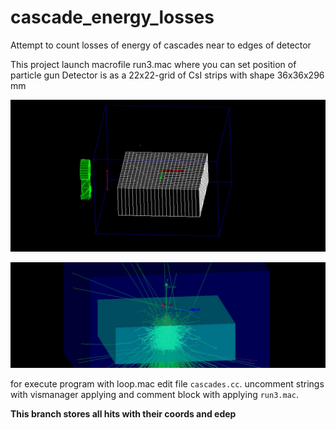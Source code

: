 # cascade_energy_losses
Attempt to count losses of energy of cascades near to edges of detector

This project launch macrofile run3.mac where you can set position of particle gun
Detector is as a 22x22-grid of CsI strips with shape 36x36x296 mm 

![](geometry.jpg)

![](procces_and_geometry.jpg)

for execute program with loop.mac edit file `cascades.cc`.  uncomment strings with vismanager applying and comment block with applying `run3.mac`. 

**This branch stores all hits with their coords and edep**
